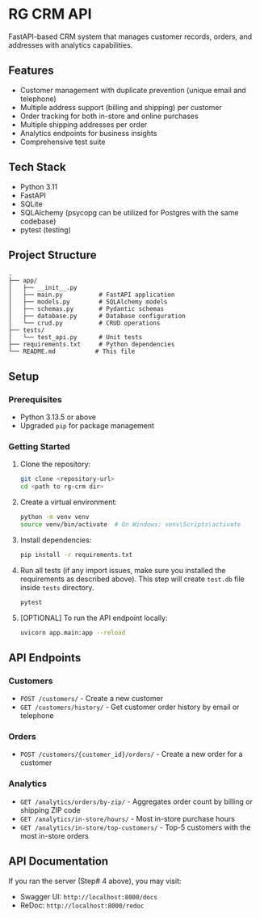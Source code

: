 # RG CRM API

FastAPI-based CRM system that manages customer records, orders, and addresses with analytics capabilities.

## Features

- Customer management with duplicate prevention (unique email and telephone)
- Multiple address support (billing and shipping) per customer
- Order tracking for both in-store and online purchases
- Multiple shipping addresses per order
- Analytics endpoints for business insights
- Comprehensive test suite

## Tech Stack

- Python 3.11
- FastAPI
- SQLite
- SQLAlchemy (psycopg can be utilized for Postgres with the same codebase)
- pytest (testing)

## Project Structure

```
.
├── app/
│   ├── __init__.py
│   ├── main.py          # FastAPI application
│   ├── models.py        # SQLAlchemy models
│   ├── schemas.py       # Pydantic schemas
│   ├── database.py      # Database configuration
│   └── crud.py          # CRUD operations
├── tests/
│   └── test_api.py      # Unit tests
├── requirements.txt     # Python dependencies
└── README.md           # This file
```

## Setup

### Prerequisites

- Python 3.13.5 or above
- Upgraded `pip` for package management

### Getting Started

1. Clone the repository:
   ```bash
   git clone <repository-url>
   cd <path to rg-crm dir>
   ```

1. Create a virtual environment:
   ```bash
   python -m venv venv
   source venv/bin/activate  # On Windows: venv\Scripts\activate
   ```

2. Install dependencies:
   ```bash
   pip install -r requirements.txt
   ```

3. Run all tests (if any import issues, make sure you installed the requirements as described above). 
This step will create `test.db` file inside `tests` directory.
   ```bash
   pytest
   ```

4. [OPTIONAL] To run the API endpoint locally:
   ```bash
   uvicorn app.main:app --reload
   ```

## API Endpoints

### Customers

- `POST /customers/` - Create a new customer
- `GET /customers/history/` - Get customer order history by email or telephone

### Orders

- `POST /customers/{customer_id}/orders/` - Create a new order for a customer

### Analytics

- `GET /analytics/orders/by-zip/` - Aggregates order count by billing or shipping ZIP code
- `GET /analytics/in-store/hours/` - Most in-store purchase hours
- `GET /analytics/in-store/top-customers/` - Top-5 customers with the most in-store orders

## API Documentation

If you ran the server (Step# 4 above), you may visit:
- Swagger UI: `http://localhost:8000/docs`
- ReDoc: `http://localhost:8000/redoc`